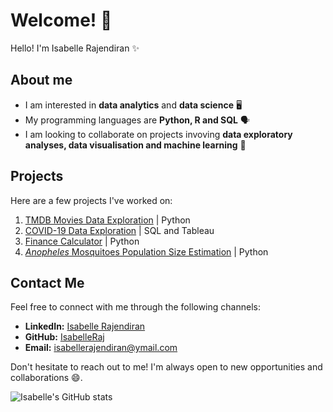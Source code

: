 # Welcome! 👋

Hello! I'm Isabelle Rajendiran ✨

## About me

- I am interested in **data analytics** and **data science** 🖥️
- My programming languages are **Python, R and SQL** 🗣️
- I am looking to collaborate on projects invoving **data exploratory analyses, data visualisation and machine learning** 👯

## Projects

Here are a few projects I've worked on:

1. [TMDB Movies Data Exploration](https://github.com/IsabelleRaj/TMDB-Movies-Data-Exploration) | Python
2. [COVID-19 Data Exploration](https://github.com/IsabelleRaj/covid_19_exploration) | SQL and Tableau
3. [Finance Calculator](https://github.com/IsabelleRaj/finance-calculator) | Python 
4. [_Anopheles_ Mosquitoes Population Size Estimation](https://github.com/IsabelleRaj/Anopheles-Population-Size) | Python


## Contact Me

Feel free to connect with me through the following channels:

- **LinkedIn:** [Isabelle Rajendiran](https://www.linkedin.com/in/isabelle-rajendiran/)
- **GitHub:** [IsabelleRaj](https://github.com/IsabelleRaj)
- **Email:** [isabellerajendiran@ymail.com](mailto:isabellerajendiran@ymail.com)

Don't hesitate to reach out to me! I'm always open to new opportunities and collaborations 😄.

![Isabelle's GitHub stats](https://github-readme-stats.vercel.app/api?username=IsabelleRaj&show_icons=true&theme=radical)
